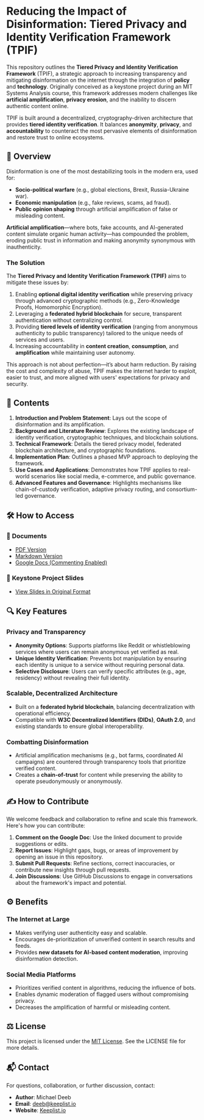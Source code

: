 # Reducing the Impact of Disinformation: Tiered Privacy and Identity Verification Framework (TPIF)

This repository outlines the **Tiered Privacy and Identity Verification Framework** (TPIF), a strategic approach to increasing transparency and mitigating disinformation on the internet through the integration of **policy** and **technology**. Originally conceived as a keystone project during an MIT Systems Analysis course, this framework addresses modern challenges like **artificial amplification**, **privacy erosion**, and the inability to discern authentic content online.

TPIF is built around a decentralized, cryptography-driven architecture that provides **tiered identity verification**. It balances **anonymity**, **privacy**, and **accountability** to counteract the most pervasive elements of disinformation and restore trust to online ecosystems.


## 🚀 **Overview**

Disinformation is one of the most destabilizing tools in the modern era, used for:
- **Socio-political warfare** (e.g., global elections, Brexit, Russia-Ukraine war).
- **Economic manipulation** (e.g., fake reviews, scams, ad fraud).
- **Public opinion shaping** through artificial amplification of false or misleading content.

**Artificial amplification**—where bots, fake accounts, and AI-generated content simulate organic human activity—has compounded the problem, eroding public trust in information and making anonymity synonymous with inauthenticity.

### **The Solution**
The **Tiered Privacy and Identity Verification Framework (TPIF)** aims to mitigate these issues by:
1. Enabling **optional digital identity verification** while preserving privacy through advanced cryptographic methods (e.g., Zero-Knowledge Proofs, Homomorphic Encryption).
2. Leveraging a **federated hybrid blockchain** for secure, transparent authentication without centralizing control.
3. Providing **tiered levels of identity verification** (ranging from anonymous authenticity to public transparency) tailored to the unique needs of services and users.
4. Increasing accountability in **content creation**, **consumption**, and **amplification** while maintaining user autonomy.

This approach is not about perfection—it’s about harm reduction. By raising the cost and complexity of abuse, TPIF makes the internet harder to exploit, easier to trust, and more aligned with users' expectations for privacy and security.


## 📄 **Contents**

1. **Introduction and Problem Statement**: Lays out the scope of disinformation and its amplification.
2. **Background and Literature Review**: Explores the existing landscape of identity verification, cryptographic techniques, and blockchain solutions.
3. **Technical Framework**: Details the tiered privacy model, federated blockchain architecture, and cryptographic foundations.
4. **Implementation Plan**: Outlines a phased MVP approach to deploying the framework.
5. **Use Cases and Applications**: Demonstrates how TPIF applies to real-world scenarios like social media, e-commerce, and public governance.
6. **Advanced Features and Governance**: Highlights mechanisms like chain-of-custody verification, adaptive privacy routing, and consortium-led governance.


## 🛠️ **How to Access**

### 📜 **Documents**
- [PDF Version](/documents/tiered-privacy-keeplist-deeb-2025.pdf)
- [Markdown Version](/documents/tiered-privacy-keeplist-deeb-2025.md)
- [Google Docs (Commenting Enabled)](https://docs.google.com/document/d/1_cY07HppjdYDbIvaDpfCnhPvB6B5BLl7D-HtTefz-jQ/edit?usp=sharing)

### 📁 **Keystone Project Slides**
- [View Slides in Original Format](./src_slides)


## 🔍 **Key Features**

### **Privacy and Transparency**
- **Anonymity Options**: Supports platforms like Reddit or whistleblowing services where users can remain anonymous yet verified as real.
- **Unique Identity Verification**: Prevents bot manipulation by ensuring each identity is unique to a service without requiring personal data.
- **Selective Disclosure**: Users can verify specific attributes (e.g., age, residency) without revealing their full identity.

### **Scalable, Decentralized Architecture**
- Built on a **federated hybrid blockchain**, balancing decentralization with operational efficiency.
- Compatible with **W3C Decentralized Identifiers (DIDs)**, **OAuth 2.0**, and existing standards to ensure global interoperability.

### **Combatting Disinformation**
- Artificial amplification mechanisms (e.g., bot farms, coordinated AI campaigns) are countered through transparency tools that prioritize verified content.
- Creates a **chain-of-trust** for content while preserving the ability to operate pseudonymously or anonymously.


## ✍️ **How to Contribute**

We welcome feedback and collaboration to refine and scale this framework. Here's how you can contribute:
1. **Comment on the Google Doc**: Use the linked document to provide suggestions or edits.
2. **Report Issues**: Highlight gaps, bugs, or areas of improvement by opening an issue in this repository.
3. **Submit Pull Requests**: Refine sections, correct inaccuracies, or contribute new insights through pull requests.
4. **Join Discussions**: Use GitHub Discussions to engage in conversations about the framework's impact and potential.


## ⚙️ **Benefits**

### **The Internet at Large**
- Makes verifying user authenticity easy and scalable.
- Encourages de-prioritization of unverified content in search results and feeds.
- Provides **new datasets for AI-based content moderation**, improving disinformation detection.

### **Social Media Platforms**
- Prioritizes verified content in algorithms, reducing the influence of bots.
- Enables dynamic moderation of flagged users without compromising privacy.
- Decreases the amplification of harmful or misleading content.


## ⚖️ **License**

This project is licensed under the [MIT License](./LICENSE). See the LICENSE file for more details.


## 📬 **Contact**

For questions, collaboration, or further discussion, contact:
- **Author**: Michael Deeb  
- **Email**: [deeb@keeplist.io](mailto:deeb@keeplist.io)  
- **Website**: [Keeplist.io](https://keeplist.io)

